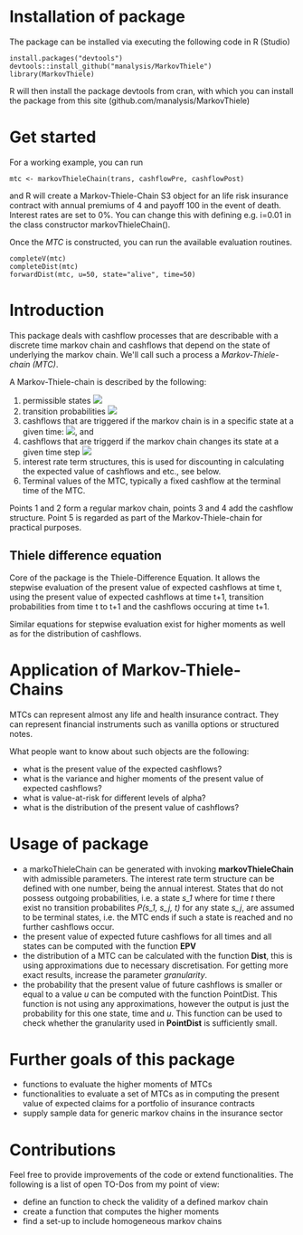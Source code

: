 # Installation of package
The package can be installed via executing the following code in R (Studio)

    install.packages("devtools")
    devtools::install_github("manalysis/MarkovThiele")
    library(MarkovThiele)
    
R will then install the package devtools from cran, with which you can install the package from this site (github.com/manalysis/MarkovThiele)


# Get started
For a working example, you can run

    mtc <- markovThieleChain(trans, cashflowPre, cashflowPost)

and R will create a Markov-Thiele-Chain S3 object for an life risk insurance contract with annual premiums of 4 and payoff 100 in the event of death. Interest rates are set to 0%. You can change this with defining e.g. i=0.01 in the class constructor markovThieleChain().

Once the *MTC* is constructed, you can run the available evaluation routines. 

    completeV(mtc)
    completeDist(mtc)
    forwardDist(mtc, u=50, state="alive", time=50)

# Introduction
This package deals with cashflow processes that are describable with a discrete time markov chain and cashflows that depend on the state of underlying the markov chain. We'll call such a process a *Markov-Thiele-chain (MTC)*.


A Markov-Thiele-chain is described by the following:
1. permissible states  <img src="https://render.githubusercontent.com/render/math?math=s_1, s_2, s_3, ..., s_n">
2. transition probabilities <img src="https://render.githubusercontent.com/render/math?math=P(s_i, s_j, t)">
3. cashflows that are triggered if the markov chain is in a specific state at a given time: <img src="https://render.githubusercontent.com/render/math?math=\text{payoffPre}(s_i, t)">, and 
4. cashflows that are triggerd if the markov chain changes its state at a given time step <img src="https://render.githubusercontent.com/render/math?math=\text{payoffPost}(s_i, s_j, t)">
5. interest rate term structures, this is used for discounting in calculating the expected value of cashflows and etc., see below.
6. Terminal values of the MTC, typically a fixed cashflow at the terminal time of the MTC.

Points 1 and 2 form a regular markov chain, points 3 and 4 add the cashflow structure. Point 5 is regarded as part of the Markov-Thiele-chain for practical purposes. 

## Thiele difference equation
Core of the package is the Thiele-Difference Equation. It allows the stepwise evaluation of the present value of expected cashflows at time t, using the present value of expected cashflows at time t+1, transition probabilities from time t to t+1 and the cashflows occuring at time t+1.

Similar equations for stepwise evaluation exist for higher moments as well as for the distribution of cashflows.

# Application of Markov-Thiele-Chains

MTCs can represent almost any life and health insurance contract. They can represent financial instruments such as vanilla options or structured notes. 

What people want to know about such objects are the following:
- what is the present value of the expected cashflows?
- what is the variance and higher moments of the present value of expected cashflows?
- what is value-at-risk for different levels of alpha?
- what is the distribution of the present value of cashflows?

# Usage of package

- a markoThieleChain can be generated with invoking **markovThieleChain** with admissible parameters. The interest rate term structure can be defined with one number, being the annual interest. States that do not possess outgoing probabilities, i.e. a state *s_1* where for time *t* there exist no transition probabilites *P(s_1, s_j, t)* for any state *s_j*, are assumed to be terminal states, i.e. the MTC ends if such a state is reached and no further cashflows occur.
- the present value of expected future cashflows for all times and all states can be computed with the function **EPV**
- the distribution of a MTC can be calculated with the function **Dist**, this is using approximations due to necessary discretisation. For getting more exact results, increase the parameter *granularity*.
- the probability that the present value of future cashflows is smaller or equal to a value *u* can be computed with the function PointDist. This function is not using any approximations, however the output is just the probability for this one state, time and *u*. This function can be used to check whether the granularity used in **PointDist** is sufficiently small.


# Further goals of this package
- functions to evaluate the higher moments of MTCs
- functionalities to evaluate a set of MTCs as in computing the present value of expected claims for a portfolio of insurance contracts
- supply sample data for generic markov chains in the insurance sector

# Contributions 
Feel free to provide improvements of the code or extend functionalities. The following is a list of open TO-Dos from my point of view:
- define an function to check the validity of a defined markov chain
- create a function that computes the higher moments
- find a set-up to include homogeneous markov chains
